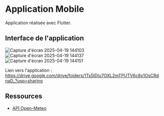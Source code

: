 # Application Mobile

Application réalisée avec Flutter.

## Interface de l'application

![Capture d'écran 2025-04-19 144103](https://github.com/user-attachments/assets/2809c09d-da1f-4810-b5ca-e88c0ee0e162)
![Capture d'écran 2025-04-19 144137](https://github.com/user-attachments/assets/d3fc338d-b65c-4f6e-87fd-a7064fda1e4f)
![Capture d'écran 2025-04-19 144151](https://github.com/user-attachments/assets/a49282d2-e52f-4b57-a0ea-23f7dbf5e8fb)  

Lien vers l'application : https://drive.google.com/drive/folders/1Ts5IDIu7OXL2mTPUTV6c8x1OsCRdnaD_?usp=sharing

## Ressources

- [API Open-Meteo](https://github.com/neursh/open-meteo-dart?tab=readme-ov-file#usage--docs)

